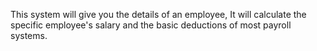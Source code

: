 This system will give you the details of an employee, 
It will calculate the specific employee's salary and the basic deductions of most payroll systems.
